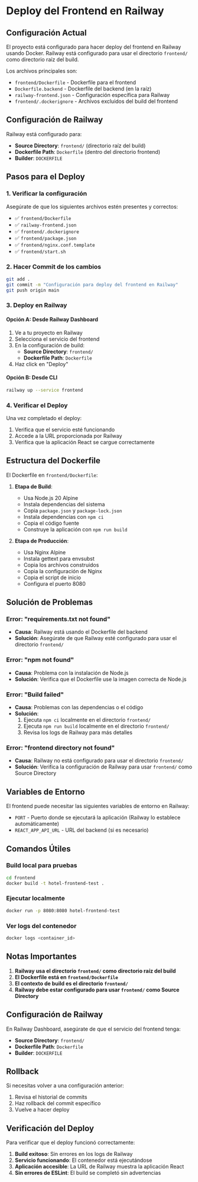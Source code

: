 # Deploy del Frontend en Railway

## Configuración Actual

El proyecto está configurado para hacer deploy del frontend en Railway usando Docker. Railway está configurado para usar el directorio `frontend/` como directorio raíz del build.

Los archivos principales son:

- `frontend/Dockerfile` - Dockerfile para el frontend
- `Dockerfile.backend` - Dockerfile del backend (en la raíz)
- `railway-frontend.json` - Configuración específica para Railway
- `frontend/.dockerignore` - Archivos excluidos del build del frontend

## Configuración de Railway

Railway está configurado para:
- **Source Directory**: `frontend/` (directorio raíz del build)
- **Dockerfile Path**: `Dockerfile` (dentro del directorio frontend)
- **Builder**: `DOCKERFILE`

## Pasos para el Deploy

### 1. Verificar la configuración

Asegúrate de que los siguientes archivos estén presentes y correctos:

- ✅ `frontend/Dockerfile`
- ✅ `railway-frontend.json`
- ✅ `frontend/.dockerignore`
- ✅ `frontend/package.json`
- ✅ `frontend/nginx.conf.template`
- ✅ `frontend/start.sh`

### 2. Hacer Commit de los cambios

```bash
git add .
git commit -m "Configuración para deploy del frontend en Railway"
git push origin main
```

### 3. Deploy en Railway

#### Opción A: Desde Railway Dashboard
1. Ve a tu proyecto en Railway
2. Selecciona el servicio del frontend
3. En la configuración de build:
   - **Source Directory**: `frontend/`
   - **Dockerfile Path**: `Dockerfile`
4. Haz click en "Deploy"

#### Opción B: Desde CLI
```bash
railway up --service frontend
```

### 4. Verificar el Deploy

Una vez completado el deploy:
1. Verifica que el servicio esté funcionando
2. Accede a la URL proporcionada por Railway
3. Verifica que la aplicación React se cargue correctamente

## Estructura del Dockerfile

El Dockerfile en `frontend/Dockerfile`:

1. **Etapa de Build**:
   - Usa Node.js 20 Alpine
   - Instala dependencias del sistema
   - Copia `package.json` y `package-lock.json`
   - Instala dependencias con `npm ci`
   - Copia el código fuente
   - Construye la aplicación con `npm run build`

2. **Etapa de Producción**:
   - Usa Nginx Alpine
   - Instala gettext para envsubst
   - Copia los archivos construidos
   - Copia la configuración de Nginx
   - Copia el script de inicio
   - Configura el puerto 8080

## Solución de Problemas

### Error: "requirements.txt not found"
- **Causa**: Railway está usando el Dockerfile del backend
- **Solución**: Asegúrate de que Railway esté configurado para usar el directorio `frontend/`

### Error: "npm not found"
- **Causa**: Problema con la instalación de Node.js
- **Solución**: Verifica que el Dockerfile use la imagen correcta de Node.js

### Error: "Build failed"
- **Causa**: Problemas con las dependencias o el código
- **Solución**: 
  1. Ejecuta `npm ci` localmente en el directorio `frontend/`
  2. Ejecuta `npm run build` localmente en el directorio `frontend/`
  3. Revisa los logs de Railway para más detalles

### Error: "frontend directory not found"
- **Causa**: Railway no está configurado para usar el directorio `frontend/`
- **Solución**: Verifica la configuración de Railway para usar `frontend/` como Source Directory

## Variables de Entorno

El frontend puede necesitar las siguientes variables de entorno en Railway:

- `PORT` - Puerto donde se ejecutará la aplicación (Railway lo establece automáticamente)
- `REACT_APP_API_URL` - URL del backend (si es necesario)

## Comandos Útiles

### Build local para pruebas
```bash
cd frontend
docker build -t hotel-frontend-test .
```

### Ejecutar localmente
```bash
docker run -p 8080:8080 hotel-frontend-test
```

### Ver logs del contenedor
```bash
docker logs <container_id>
```

## Notas Importantes

1. **Railway usa el directorio `frontend/` como directorio raíz del build**
2. **El Dockerfile está en `frontend/Dockerfile`**
3. **El contexto de build es el directorio `frontend/`**
4. **Railway debe estar configurado para usar `frontend/` como Source Directory**

## Configuración de Railway

En Railway Dashboard, asegúrate de que el servicio del frontend tenga:

- **Source Directory**: `frontend/`
- **Dockerfile Path**: `Dockerfile`
- **Builder**: `DOCKERFILE`

## Rollback

Si necesitas volver a una configuración anterior:

1. Revisa el historial de commits
2. Haz rollback del commit específico
3. Vuelve a hacer deploy

## Verificación del Deploy

Para verificar que el deploy funcionó correctamente:

1. **Build exitoso**: Sin errores en los logs de Railway
2. **Servicio funcionando**: El contenedor está ejecutándose
3. **Aplicación accesible**: La URL de Railway muestra la aplicación React
4. **Sin errores de ESLint**: El build se completó sin advertencias
